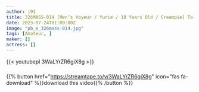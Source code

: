 ```yaml
---
author: j91
title: 326MASS-014 [Men’s Voyeur / Yurie / 18 Years Old / Creampie] To Pay Off A Scholarship… A Black-Haired Neat And Clean JD Men’s Who Has Just Come To Tokyo And Works At A Healthy Store, And It’s A Real Performance & An Unauthorized Creampie! !
date: 2023-07-24T01:09:00Z
image: "pb_e_326mass-014.jpg"
tags: [Amateur, ]
maker: []
actress: []
---
```



{{< youtubepl 3WaLYrZR6giX8g >}}
###

{{% button href="https://streamtape.to/v/3WaLYrZR6giX8g" icon="fas fa-download" %}}download this video{{% /button %}}

